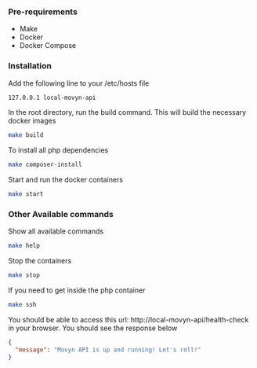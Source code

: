 ### Pre-requirements

- Make
- Docker
- Docker Compose

### Installation

Add the following line to your /etc/hosts file
```sh
127.0.0.1 local-movyn-api
```

In the root directory, run the build command. This will build the necessary docker images

```sh
make build
```

To install all php dependencies
```sh
make composer-install
```

Start and run the docker containers

```sh
make start
```

### Other Available commands

Show all available commands

```sh
make help
```


Stop the containers

```sh
make stop
```

If you need to get inside the php container

```sh
make ssh
```

You should be able to access this url: http://local-movyn-api/health-check in your browser. You should see the response below

```json
{
  "message": "Movyn API is up and running! Let's roll!"
}
```
